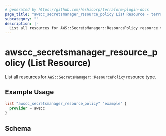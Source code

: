 ```yaml
---
# generated by https://github.com/hashicorp/terraform-plugin-docs
page_title: "awscc_secretsmanager_resource_policy List Resource - terraform-provider-awscc"
subcategory: ""
description: |-
  List all resources for AWS::SecretsManager::ResourcePolicy resource type.
---
```


# awscc_secretsmanager_resource_policy (List Resource)

List all resources for `AWS::SecretsManager::ResourcePolicy` resource type.

## Example Usage

```terraform
list "awscc_secretsmanager_resource_policy" "example" {
  provider = awscc
}
```

<!-- schema generated by tfplugindocs -->
## Schema
